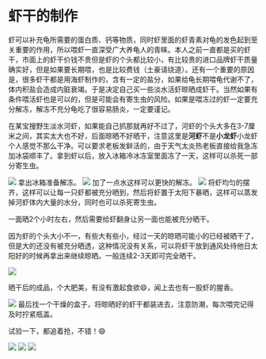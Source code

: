 # 虾干的制作

<page-tags text="发布于：2021-07-25"></page-tags>

虾可以补充龟所需要的蛋白质、钙等物质，同时虾里面的虾青素对龟的发色起到至关重要的作用，所以喂虾一直深受广大养龟人的青睐。本人之前一直都是买的虾干，市面上的虾干价钱不贵但是虾的个头都比较小，有比较贵的进口品牌虾干质量确实好，但是如果要长期喂，也是比较费钱（土豪请绕道）。还有一个重要的原因是，很多虾干都是用海虾制作的，含有一定的盐分，如果给龟长期喂龟代谢不了，体内积盐会造成内脏衰竭。于是决定自己买一些淡水活虾晾晒成虾干。当然如果有条件喂活虾也是可以的，但是可能会有寄生虫的风险。如果是喂冻过的虾一定要充分解冻，解冻不充分龟吃了很容易肠炎，一定要谨记。


在某宝搜野生淡水河虾，如果能自己抓那就再好不过了，河虾的个头大多在3-7厘米之间，其实太大也不好，后面晾晒不好晒干，注意这里是**河虾**不是**小龙虾**小龙虾个人感觉不那么干净。可以要求老板发鲜活的，由于天气太炎热老板直接给我急冻加冰袋顺丰了。拿到虾以后，放入冰箱冷冰冻室里面冻了一天，这样可以杀死一部分寄生虫。

<image-container>
 <img src="./1.jpeg"/>
</image-container>
拿出冰箱准备解冻。
<image-container>
 <img src="./2.jpeg"/>
</image-container>
加了一点水这样可以更快的解冻。
<image-container>
 <img src="./3.jpeg"/>
</image-container>
将虾均匀的摆齐，这样可以让每一只虾都被充分晒到，然后将虾置于太阳下暴晒，这样可以蒸发掉河虾体内大量的水分，同时也可以杀死寄生虫。

一面晒2个小时左右，然后需要给虾翻身让另一面也能被充分晒干。

因为虾的个头大小不一，有些大有些小，经过一天的晾晒可能小的已经被晒干了，但是大的还没有被充分晒透，这种情况没有关系，可以将虾干放到通风处待他日太阳好的时候再拿出来继续晾晒。一般连续2-3天即可完全晒干。

<image-container>
 <img src="./4.jpeg"/>
</image-container>

晒干后的成品，个大肥美，有没有激起食欲😄，闻上去也有一股虾的腥香。

<image-container>
 <img src="./5.jpeg"/>
</image-container>
最后找一个干燥的盒子，将晾晒好的虾干都装进去，注意防潮，每次喂完记得及时拧紧瓶盖。

试验一下，都追着抢，不错！😄

<image-container>
 <img src="./6.jpeg"/>
</image-container>
<image-container>
 <img src="./7.jpeg"/>
</image-container>
<image-container>
 <img src="./8.jpeg"/>
</image-container>
